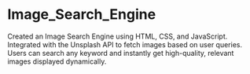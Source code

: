 # Image_Search_Engine
Created an Image Search Engine using HTML, CSS, and JavaScript. Integrated with the Unsplash API to fetch images based on user queries. Users can search any keyword and instantly get high-quality, relevant images displayed dynamically.
